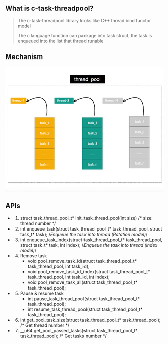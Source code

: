 ## What is c-task-threadpool?

>The c-task-threadpool library looks like C++ thread bind functor model
>
>The c language function can package into task struct, the task is enqueued into the list that thread runable

## Mechanism
![Mechanism](https://github.com/woodywanghg/gitpicture/blob/master/threadpool_ss.png)

## APIs
* 1. struct task_thread_pool_t* init_task_thread_pool(int size) /* size: thread number */
* 2. int enqueue_task(struct task_thread_pool_t* task_thread_pool, struct task_t* task); /*Enqueue the task into thread (Rotation model)*/
* 3. int enqueue_task_index(struct task_thread_pool_t* task_thread_pool, struct task_t* task, int index); /*Enqueue the task into thread (index model)*/
* 4. Remove task
     *  void pool_remove_task_id(struct task_thread_pool_t* task_thread_pool, int task_id);
	 *  void pool_remove_task_id_index(struct task_thread_pool_t* task_thread_pool, int task_id, int index);
	 *  void pool_remove_task_all(struct task_thread_pool_t* task_thread_pool);
* 5. Pause & resume task
     *  int pause_task_thread_pool(struct task_thread_pool_t* task_thread_pool);
     *  int resume_task_thread_pool(struct task_thread_pool_t* task_thread_pool);

* 6. int get_pool_task_size(struct task_thread_pool_t* task_thread_pool); /* Get thread number */
* 7. __u64 get_pool_passed_tasks(struct task_thread_pool_t* task_thread_pool); /* Get tasks number */

